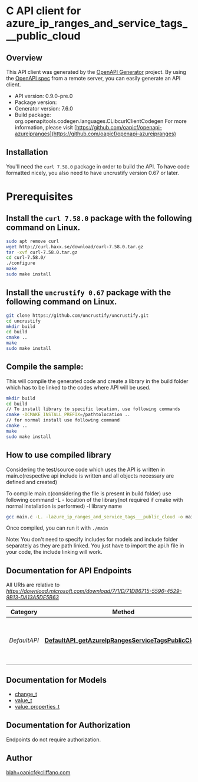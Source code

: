 # C API client for azure_ip_ranges_and_service_tags___public_cloud

## Overview
This API client was generated by the [OpenAPI Generator](https://openapi-generator.tech) project. By using the [OpenAPI spec](https://openapis.org) from a remote server, you can easily generate an API client.

- API version: 0.9.0-pre.0
- Package version: 
- Generator version: 7.6.0
- Build package: org.openapitools.codegen.languages.CLibcurlClientCodegen
For more information, please visit [https://github.com/oapicf/openapi-azureipranges](https://github.com/oapicf/openapi-azureipranges)

## Installation
You'll need the `curl 7.58.0` package in order to build the API. To have code formatted nicely, you also need to have uncrustify version 0.67 or later.

# Prerequisites

## Install the `curl 7.58.0` package with the following command on Linux.
```bash
sudo apt remove curl
wget http://curl.haxx.se/download/curl-7.58.0.tar.gz
tar -xvf curl-7.58.0.tar.gz
cd curl-7.58.0/
./configure
make
sudo make install
```
## Install the `uncrustify 0.67` package with the following command on Linux.
```bash
git clone https://github.com/uncrustify/uncrustify.git
cd uncrustify
mkdir build
cd build
cmake ..
make
sudo make install
```

## Compile the sample:
This will compile the generated code and create a library in the build folder which has to be linked to the codes where API will be used.
```bash
mkdir build
cd build
// To install library to specific location, use following commands
cmake -DCMAKE_INSTALL_PREFIX=/pathtolocation ..
// for normal install use following command
cmake ..
make
sudo make install
```
## How to use compiled library
Considering the test/source code which uses the API is written in main.c(respective api include is written and all objects necessary are defined and created)

To compile main.c(considering the file is present in build folder) use following command
-L - location of the library(not required if cmake with normal installation is performed)
-l library name
```bash
gcc main.c -L. -lazure_ip_ranges_and_service_tags___public_cloud -o main
```
Once compiled, you can run it with ``` ./main ```

Note: You don't need to specify includes for models and include folder separately as they are path linked. You just have to import the api.h file in your code, the include linking will work.

## Documentation for API Endpoints

All URIs are relative to *https://download.microsoft.com/download/7/1/D/71D86715-5596-4529-9B13-DA13A5DE5B63*

Category | Method | HTTP request | Description
------------ | ------------- | ------------- | -------------
*DefaultAPI* | [**DefaultAPI_getAzureIpRangesServiceTagsPublicCloud**](docs/DefaultAPI.md#DefaultAPI_getAzureIpRangesServiceTagsPublicCloud) | **GET** /ServiceTags_Public_{version}.json | Get Azure IP Ranges and Service Tags - Public Cloud


## Documentation for Models

 - [change_t](docs/change.md)
 - [value_t](docs/value.md)
 - [value_properties_t](docs/value_properties.md)


## Documentation for Authorization

Endpoints do not require authorization.


## Author

blah+oapicf@cliffano.com

